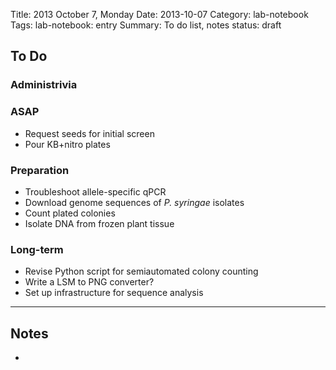 Title: 2013 October 7, Monday
Date: 2013-10-07
Category: lab-notebook
Tags: lab-notebook: entry
Summary: To do list, notes
status: draft

## To Do ##

### Administrivia ###

### ASAP ###

- Request seeds for initial screen
- Pour KB+nitro plates

### Preparation ###

- Troubleshoot allele-specific qPCR
- Download genome sequences of _P. syringae_ isolates
- Count plated colonies
- Isolate DNA from frozen plant tissue

### Long-term ###

- Revise Python script for semiautomated colony counting
- Write a LSM to PNG converter?
- Set up infrastructure for sequence analysis

***

## Notes ##

- 

